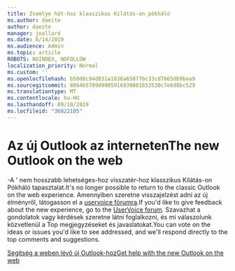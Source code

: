 ```yaml
---
title: Zsemlye hát-hoz klasszikus Kilátás-on pókháló
ms.author: daeite
author: daeite
manager: joallard
ms.date: 6/14/2019
ms.audience: Admin
ms.topic: article
ROBOTS: NOINDEX, NOFOLLOW
localization_priority: Normal
ms.custom: ''
ms.openlocfilehash: b50d8c94d831a1836a65077bc33cd7665db9baa9
ms.sourcegitcommit: 8864b5789d9905916039081b53530c7e6d8bc529
ms.translationtype: MT
ms.contentlocale: hu-HU
ms.lasthandoff: 09/10/2019
ms.locfileid: "36822105"
---
```

# <a name="the-new-outlook-on-the-web"></a><span data-ttu-id="8dae6-102">Az új Outlook az interneten</span><span class="sxs-lookup"><span data-stu-id="8dae6-102">The new Outlook on the web</span></span>

<span data-ttu-id="8dae6-103">-A ' nem hosszabb lehetséges-hoz visszatér-hoz klasszikus Kilátás-on Pókháló tapasztalat.</span><span class="sxs-lookup"><span data-stu-id="8dae6-103">It's no longer possible to return to the classic Outlook on the web experience.</span></span> <span data-ttu-id="8dae6-104">Amennyiben szeretne visszajelzést adni az új élményről, látogasson el a [uservoice fórumra](https://go.microsoft.com/fwlink/?linkid=2103182).</span><span class="sxs-lookup"><span data-stu-id="8dae6-104">If you'd like to give feedback about the new experience, go to the [UserVoice forum](https://go.microsoft.com/fwlink/?linkid=2103182).</span></span> <span data-ttu-id="8dae6-105">Szavazhat a gondolatok vagy kérdések szeretne látni foglalkozni, és mi válaszolunk közvetlenül a Top megjegyzéseket és javaslatokat.</span><span class="sxs-lookup"><span data-stu-id="8dae6-105">You can vote on the ideas or issues you'd like to see addressed, and we'll respond directly to the top comments and suggestions.</span></span>

[<span data-ttu-id="8dae6-106">Segítség a weben lévő új Outlook-hoz</span><span class="sxs-lookup"><span data-stu-id="8dae6-106">Get help with the new Outlook on the web</span></span>](https://support.office.com/article/017014cd-2ad0-41ab-8473-6bd8c349d4f8)
